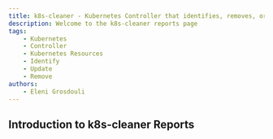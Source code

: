 ```yaml
---
title: k8s-cleaner - Kubernetes Controller that identifies, removes, or updates stale/orphaned or unhealthy resources
description: Welcome to the k8s-cleaner reports page
tags:
    - Kubernetes
    - Controller
    - Kubernetes Resources
    - Identify
    - Update
    - Remove
authors:
    - Eleni Grosdouli
---
```


## Introduction to k8s-cleaner Reports